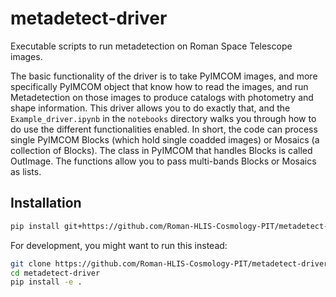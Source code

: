 # metadetect-driver

Executable scripts to run metadetection on Roman Space Telescope images.

The basic functionality of the driver is to take PyIMCOM images, and more specifically PyIMCOM object that know how to read the images, and run Metadetection on those images to produce catalogs with photometry and shape information. This driver allows you to do exactly that, and the `Example_driver.ipynb` in the `notebooks` directory walks you through how to do use the different functionalities enabled. In short, the code can process single PyIMCOM Blocks (which hold single coadded images) or Mosaics (a collection of Blocks). The class in PyIMCOM that handles Blocks is called OutImage. The functions allow you to pass multi-bands Blocks or Mosaics as lists.

## Installation

```bash
pip install git+https://github.com/Roman-HLIS-Cosmology-PIT/metadetect-driver.git

```
For development, you might want to run this instead:
```bash
git clone https://github.com/Roman-HLIS-Cosmology-PIT/metadetect-driver.git
cd metadetect-driver
pip install -e .

```

